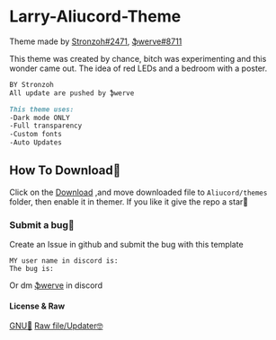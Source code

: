 # Larry-Aliucord-Theme
Theme made by [Stronzoh#2471](https://discord.com/users/859498763407982612), [ֆwerve#8711](https://discord.com/users/756885340047802410)

This theme was created by chance,
bitch was experimenting and this wonder came out.
The idea of ​​red LEDs and a bedroom with a poster.
```md
BY Stronzoh
All update are pushed by ֆwerve
```
```md
This theme uses:
-Dark mode ONLY
-Full transparency
-Custom fonts
-Auto Updates
```
## How To Download📲
Click on the [Download](https://mega.nz/file/rVIVBapD#P1u9rOpn4Ctqsp30i5xg20d2Rpganb1hpPqbPQnGM5s) 
,and move downloaded file to `Aliucord/themes` folder, then enable it in themer. 
If you like it give the repo a star💫
### Submit a bug😬
Create an Issue in github and submit the bug with this template 
```
MY user name in discord is: 
The bug is: 
```
Or dm [ֆwerve](https://discord.com/users/756885340047802410) in discord

#### License & Raw
[GNU📃](https://github.com/Swerve8711/Larry-Aliucord-Theme/LICENSE) [Raw file/Updater🤓](https://raw.githubusercontent.com/Swerve8711/Larry-Aliucord-Theme/main/Larry.json) 

